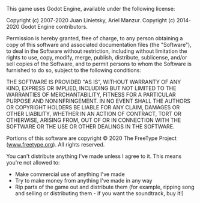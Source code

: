 This game uses Godot Engine, available under the following license:

Copyright (c) 2007-2020 Juan Linietsky, Ariel Manzur. Copyright (c) 2014-2020 Godot Engine contributors.

Permission is hereby granted, free of charge, to any person obtaining a copy of this software and associated documentation files (the "Software"), to deal in the Software without restriction, including without limitation the rights to use, copy, modify, merge, publish, distribute, sublicense, and/or sell copies of the Software, and to permit persons to whom the Software is furnished to do so, subject to the following conditions:

THE SOFTWARE IS PROVIDED "AS IS", WITHOUT WARRANTY OF ANY KIND, EXPRESS OR IMPLIED, INCLUDING BUT NOT LIMITED TO THE WARRANTIES OF MERCHANTABILITY, FITNESS FOR A PARTICULAR PURPOSE AND NONINFRINGEMENT. IN NO EVENT SHALL THE AUTHORS OR COPYRIGHT HOLDERS BE LIABLE FOR ANY CLAIM, DAMAGES OR OTHER LIABILITY, WHETHER IN AN ACTION OF CONTRACT, TORT OR OTHERWISE, ARISING FROM, OUT OF OR IN CONNECTION WITH THE SOFTWARE OR THE USE OR OTHER DEALINGS IN THE SOFTWARE.

Portions of this software are copyright © 2020 The FreeType Project (www.freetype.org). All rights reserved.


You can't distribute anything I've made unless I agree to it. This means you're not allowed to:

 - Make commercial use of anything I've made
 - Try to make money from anything I've made in any way
 - Rip parts of the game out and distribute them (for example, ripping song and selling or distributing them - if you want the soundtrack, buy it!)